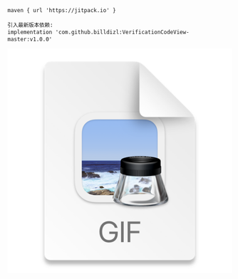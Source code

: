 	maven { url 'https://jitpack.io' }

    引入最新版本依赖:
	implementation 'com.github.billdizl:VerificationCodeView-master:v1.0.0'

![img_1.png](img_1.png)
